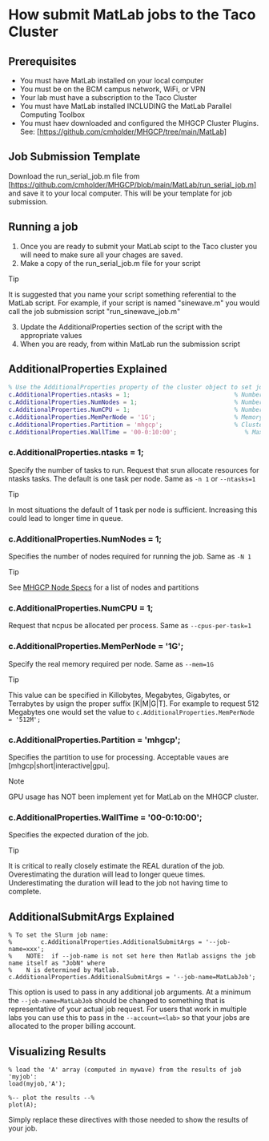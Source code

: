 # How submit MatLab jobs to the Taco Cluster

## Prerequisites
- You must have MatLab installed on your local computer
- You must be on the BCM campus network, WiFi, or VPN
- Your lab must have a subscription to the Taco Cluster
- You must have MatLab installed INCLUDING the MatLab Parallel Computing Toolbox
- You must haev downloaded and configured the MHGCP Cluster Plugins. See: [https://github.com/cmholder/MHGCP/tree/main/MatLab]

## Job Submission Template
Download the run_serial_job.m file from [https://github.com/cmholder/MHGCP/blob/main/MatLab/run_serial_job.m] and save it to your local computer.  This will be your template for job submission.

## Running a job
1. Once you are ready to submit your MatLab scipt to the Taco cluster you will need to make sure all your chages are saved.
2. Make a copy of the run_serial_job.m file for your script
> [!TIP]
> It is suggested that you name your script something referential to the MatLab script.  For example, if your script is named "sinewave.m" you would call the job submission script "run_sinewave_job.m"
3. Update the AdditionalProperties section of the script with the appropriate values
4. When you are ready, from within MatLab run the submission script


## AdditionalProperties Explained
```MATLAB
% Use the AdditionalProperties property of the cluster object to set job specific details:
c.AdditionalProperties.ntasks = 1;                             % Number of Tasks
c.AdditionalProperties.NumNodes = 1;                           % Number of nodes requested 
c.AdditionalProperties.NumCPU = 1;                             % Number of CPU per Process
c.AdditionalProperties.MemPerNode = '1G';                      % Memory per Node Units are (K|M|G|T)
c.AdditionalProperties.Partition = 'mhgcp';                    % Cluster partition (mhgcp|interactive|short|gpu)
c.AdditionalProperties.WallTime = '00-0:10:00';                   % Max wall time DD-HH:MM:SS
```

### c.AdditionalProperties.ntasks = 1;
Specify the number of tasks to run. Request that srun allocate resources for ntasks tasks. The default is one task per node. Same as ```-n 1``` or ```--ntasks=1```
> [!TIP]
> In most situations the default of 1 task per node is sufficient.  Increasing this could lead to longer time in queue.

### c.AdditionalProperties.NumNodes = 1;
Specifies the number of nodes required for running the job.  Same as ```-N 1```
> [!TIP]
> See [MHGCP Node Specs](https://teams.microsoft.com/l/entity/1c256a65-83a6-4b5c-9ccf-78f8afb6f1e8/_djb2_msteams_prefix_2081514502?context=%7B%22channelId%22%3A%2219%3A3544f5831fae42bd9dde9e9d4a420bea%40thread.tacv2%22%7D&tenantId=a83dba53-124d-4d32-88f0-b72889a9e926) for a list of nodes and partitions

### c.AdditionalProperties.NumCPU = 1;
Request that ncpus be allocated per process. Same as ```--cpus-per-task=1```

### c.AdditionalProperties.MemPerNode = '1G';
Specify the real memory required per node.  Same as ```--mem=1G```
> [!TIP]
> This value can be specified in Killobytes, Megabytes, Gigabytes, or Terrabytes by usign the proper suffix [K|M|G|T].  For example to request 512 Megabytes one would set the value to ```c.AdditionalProperties.MemPerNode = '512M';```

### c.AdditionalProperties.Partition = 'mhgcp';
Specifies the partition to use for processing.  Acceptable vaues are [mhgcp|short|interactive|gpu].
> [!NOTE]
> GPU usage has NOT been implement yet for MatLab on the MHGCP cluster.

### c.AdditionalProperties.WallTime = '00-0:10:00';
Specifies the expected duration of the job.
> [!TIP]
> It is critical to really closely estimate the REAL duration of the job.  Overestimating the duration will lead to longer queue times.  Underestimating the duration will lead to the job not having time to complete.

## AdditionalSubmitArgs Explained
```
% To set the Slurm job name:
%        c.AdditionalProperties.AdditionalSubmitArgs = '--job-name=xxx';
%    NOTE:  if --job-name is not set here then Matlab assigns the job name itself as "JobN" where
%    N is determined by Matlab.
c.AdditionalProperties.AdditionalSubmitArgs = '--job-name=MatLabJob';
```

This option is used to pass in any additional job arguments.  At a minimum the ```--job-name=MatLabJob``` should be changed to something that is representative of your actual job request.  For users that work in multiple labs you can use this to pass in the ```--account=<lab>``` so that your jobs are allocated to the proper billing account.

## Visualizing Results
```
% load the 'A' array (computed in mywave) from the results of job 'myjob':
load(myjob,'A');

%-- plot the results --%
plot(A);
```
Simply replace these directives with those needed to show the results of your job.


